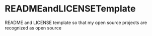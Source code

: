 # READMEandLICENSETemplate
README and LICENSE template so that my open source projects are recognized as open source
